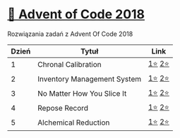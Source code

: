 # [🎄 Advent of Code 2018](https://adventofcode.com/2018)
Rozwiązania zadań z Advent Of Code 2018

| Dzień  | Tytuł | Link |
|--------|-------|------|
|   1    | Chronal Calibration | [1⭐](https://github.com/ceski23/AdventOfCode2018/blob/master/Day%201%20%E2%80%94%20Chronal%20Calibration/part_1.py) [2⭐](https://github.com/ceski23/AdventOfCode2018/blob/master/Day%201%20%E2%80%94%20Chronal%20Calibration/part_2.py) |
|   2    | Inventory Management System | [1⭐](https://github.com/ceski23/AdventOfCode2018/blob/master/Day%202%20%E2%80%94%20Inventory%20Management%20System/part_1.py) [2⭐](https://github.com/ceski23/AdventOfCode2018/blob/master/Day%202%20%E2%80%94%20Inventory%20Management%20System/part_2.py) |
|   3    | No Matter How You Slice It | [1⭐](https://github.com/ceski23/AdventOfCode2018/blob/master/Day%203%20%E2%80%94%20No%20Matter%20How%20You%20Slice%20It/part_1.py) [2⭐](https://github.com/ceski23/AdventOfCode2018/blob/master/Day%203%20%E2%80%94%20No%20Matter%20How%20You%20Slice%20It/part_2.py) |
|   4    | Repose Record | [1⭐](https://github.com/ceski23/AdventOfCode2018/blob/master/Day%204%20%E2%80%94%20Repose%20Record/part_1.py) [2⭐](https://github.com/ceski23/AdventOfCode2018/blob/master/Day%204%20%E2%80%94%20Repose%20Record/part_2.py) |
|   5    | Alchemical Reduction | [1⭐](https://github.com/ceski23/AdventOfCode2018/blob/master/Day%205%20%E2%80%94%20Alchemical%20Reduction/part_1.py) [2⭐](https://github.com/ceski23/AdventOfCode2018/blob/master/Day%205%20%E2%80%94%20Alchemical%20Reduction/part_2.py) |
